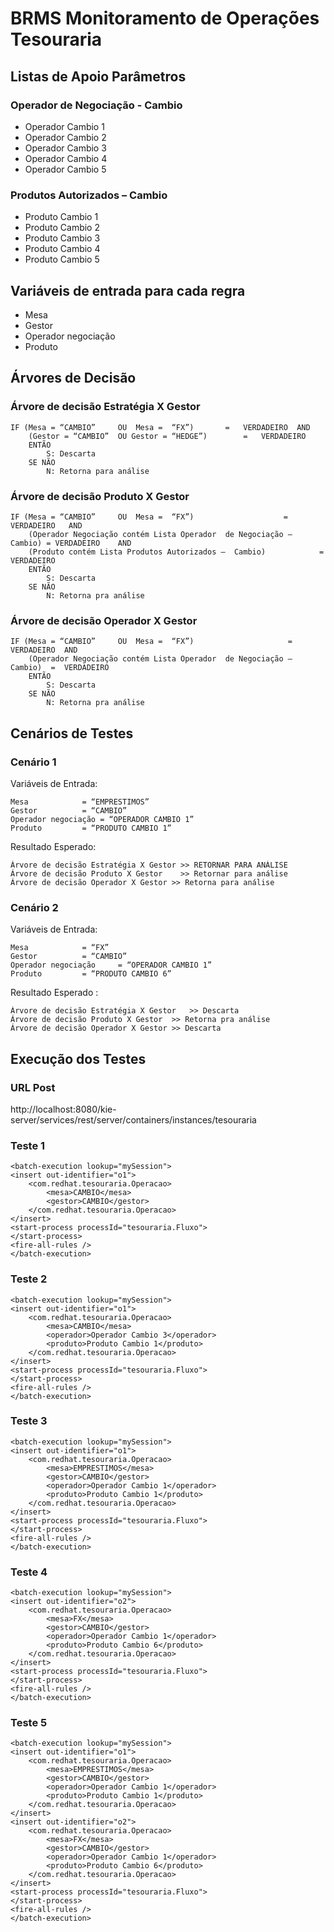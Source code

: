 # BRMS Monitoramento de Operações Tesouraria

## Listas de Apoio Parâmetros

### Operador de Negociação - Cambio
* Operador Cambio 1
* Operador Cambio 2
* Operador Cambio 3
* Operador Cambio 4
* Operador Cambio 5

### Produtos Autorizados – Cambio
* Produto Cambio 1
* Produto Cambio 2
* Produto Cambio 3
* Produto Cambio 4
* Produto Cambio 5

## Variáveis de entrada para cada regra
* Mesa
* Gestor
* Operador negociação
* Produto

## Árvores de Decisão

### Árvore de decisão Estratégia X Gestor	
```
IF (Mesa = “CAMBIO” 	OU  Mesa =  “FX”)		=	VERDADEIRO	AND
    (Gestor = “CAMBIO”	OU Gestor = “HEDGE”)		=	VERDADEIRO	
	ENTÃO	
		S: Descarta
	SE NÃO	
		N: Retorna para análise
```

### Árvore de decisão Produto X Gestor		
```
IF (Mesa = “CAMBIO” 	OU  Mesa =  “FX”)				     = VERDADEIRO	AND
    (Operador Negociação contém Lista Operador  de Negociação – Cambio) = VERDADEIRO	AND
    (Produto contém Lista Produtos Autorizados –  Cambio) 		     = VERDADEIRO	
	ENTÃO	
		S: Descarta
	SE NÃO	
		N: Retorna pra análise
```

### Árvore de decisão Operador X Gestor	
```
IF (Mesa = “CAMBIO” 	OU  Mesa =  “FX”)				      =	VERDADEIRO	AND
    (Operador Negociação contém Lista Operador  de Negociação – Cambio)  =	VERDADEIRO	
	ENTÃO	
		S: Descarta
	SE NÃO	
		N: Retorna pra análise
```

## Cenários de Testes

### Cenário 1
Variáveis de Entrada: 
```
Mesa 			= “EMPRESTIMOS”
Gestor 			= “CAMBIO”
Operador negociação	= “OPERADOR CAMBIO 1”
Produto 		= “PRODUTO CAMBIO 1”
```
Resultado Esperado:
```
Árvore de decisão Estratégia X Gestor >> RETORNAR PARA ANÁLISE
Árvore de decisão Produto X Gestor    >> Retornar para análise
Árvore de decisão Operador X Gestor >> Retorna para análise
```

### Cenário 2
Variáveis de Entrada: 
```
Mesa 			= “FX”
Gestor 			= “CAMBIO”
Operador negociação 	= “OPERADOR CAMBIO 1”
Produto 		= “PRODUTO CAMBIO 6”
```
Resultado Esperado :
```
Árvore de decisão Estratégia X Gestor	>> Descarta
Árvore de decisão Produto X Gestor	>> Retorna pra análise
Árvore de decisão Operador X Gestor	>> Descarta
```
## Execução dos Testes

### URL Post
http://localhost:8080/kie-server/services/rest/server/containers/instances/tesouraria

### Teste 1
```
<batch-execution lookup="mySession">
<insert out-identifier="o1">
	<com.redhat.tesouraria.Operacao>
		<mesa>CAMBIO</mesa>
		<gestor>CAMBIO</gestor>
	</com.redhat.tesouraria.Operacao>
</insert>
<start-process processId="tesouraria.Fluxo">
</start-process>
<fire-all-rules />
</batch-execution>
```

### Teste 2
```
<batch-execution lookup="mySession">
<insert out-identifier="o1">
	<com.redhat.tesouraria.Operacao>
		<mesa>CAMBIO</mesa>
		<operador>Operador Cambio 3</operador>
		<produto>Produto Cambio 1</produto>
	</com.redhat.tesouraria.Operacao>
</insert>
<start-process processId="tesouraria.Fluxo">
</start-process>
<fire-all-rules />
</batch-execution>
```

### Teste 3
```
<batch-execution lookup="mySession">
<insert out-identifier="o1">
	<com.redhat.tesouraria.Operacao>
		<mesa>EMPRESTIMOS</mesa>
		<gestor>CAMBIO</gestor>
		<operador>Operador Cambio 1</operador>
		<produto>Produto Cambio 1</produto>
	</com.redhat.tesouraria.Operacao>
</insert>
<start-process processId="tesouraria.Fluxo">
</start-process>
<fire-all-rules />
</batch-execution>
```

### Teste 4
```
<batch-execution lookup="mySession">
<insert out-identifier="o2">
	<com.redhat.tesouraria.Operacao>
		<mesa>FX</mesa>
		<gestor>CAMBIO</gestor>
		<operador>Operador Cambio 1</operador>
		<produto>Produto Cambio 6</produto>
	</com.redhat.tesouraria.Operacao>
</insert>
<start-process processId="tesouraria.Fluxo">
</start-process>
<fire-all-rules />
</batch-execution>
```

### Teste 5
```
<batch-execution lookup="mySession">
<insert out-identifier="o1">
	<com.redhat.tesouraria.Operacao>
		<mesa>EMPRESTIMOS</mesa>
		<gestor>CAMBIO</gestor>
		<operador>Operador Cambio 1</operador>
		<produto>Produto Cambio 1</produto>
	</com.redhat.tesouraria.Operacao>
</insert>
<insert out-identifier="o2">
	<com.redhat.tesouraria.Operacao>
		<mesa>FX</mesa>
		<gestor>CAMBIO</gestor>
		<operador>Operador Cambio 1</operador>
		<produto>Produto Cambio 6</produto>
	</com.redhat.tesouraria.Operacao>
</insert>
<start-process processId="tesouraria.Fluxo">
</start-process>
<fire-all-rules />
</batch-execution>
```
